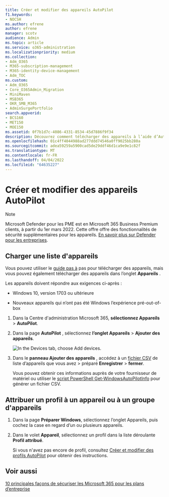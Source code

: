 ```yaml
---
title: Créer et modifier des appareils AutoPilot
f1.keywords:
- NOCSH
ms.author: efrene
author: efrene
manager: scotv
audience: Admin
ms.topic: article
ms.service: o365-administration
ms.localizationpriority: medium
ms.collection:
- Adm_O365
- M365-subscription-management
- M365-identity-device-management
- Adm_TOC
ms.custom:
- Adm_O365
- Core_O365Admin_Migration
- MiniMaven
- MSB365
- OKR_SMB_M365
- AdminSurgePortfolio
search.appverid:
- BCS160
- MET150
- MOE150
ms.assetid: 0f7b1d7c-4086-4331-8534-45d7886f9f34
description: Découvrez comment télécharger des appareils à l’aide d’AutoPilot Microsoft 365 Business Premium. Vous pouvez affecter un profil à un appareil ou à un groupe d’appareils.
ms.openlocfilehash: 01c4ff4044988ad277ddd74546a0ff9025bb280a
ms.sourcegitcommit: adea59259a5900cad5de29ddf46d1ca9e9e1c82f
ms.translationtype: MT
ms.contentlocale: fr-FR
ms.lasthandoff: 04/04/2022
ms.locfileid: "64635227"
---
```

# <a name="create-and-edit-autopilot-devices"></a>Créer et modifier des appareils AutoPilot

> [!NOTE]
> Microsoft Defender pour les PME est en Microsoft 365 Business Premium clients, à partir du 1er mars 2022. Cette offre offre des fonctionnalités de sécurité supplémentaires pour les appareils. [En savoir plus sur Defender pour les entreprises](../security/defender-business/mdb-overview.md).

## <a name="upload-a-list-of-devices"></a>Charger une liste d'appareils

Vous pouvez utiliser le [guide pas à](m365bp-add-autopilot-devices-and-profile.md) pas pour télécharger des appareils, mais vous pouvez également télécharger des appareils dans l’onglet **Appareils** . 
  
Les appareils doivent répondre aux exigences ci-après :
  
- Windows 10, version 1703 ou ultérieure
    
- Nouveaux appareils qui n’ont pas été Windows l’expérience pré-out-of-box

1. Dans la Centre d'administration Microsoft 365, **sélectionnez Appareils** \> **AutoPilot**.
  
2. Dans la page **AutoPilot** , sélectionnez **l’onglet Appareils** \> **Ajouter des appareils**.
    
    ![In the Devices tab, choose Add devices.](./../media/6ba81e22-c873-40ad-8a72-ce64d15ea6ba.png)
  
3. Dans le **panneau Ajouter des appareils** , accédez à un [fichier CSV](../admin/misc/device-list.md)  de liste d’appareils que vous avez \> préparé **Enregistrer** \> **fermer**.
    
    Vous pouvez obtenir ces informations auprès de votre fournisseur de matériel ou utiliser le [script PowerShell Get-WindowsAutoPilotInfo](https://www.powershellgallery.com/packages/Get-WindowsAutoPilotInfo) pour générer un fichier CSV. 
    
## <a name="assign-a-profile-to-a-device-or-a-group-of-devices"></a>Attribuer un profil à un appareil ou à un groupe d'appareils

1. Dans la page **Préparer Windows**, sélectionnez l’onglet  Appareils, puis cochez la case en regard d’un ou plusieurs appareils. 
    
2. Dans le volet **Appareil**, sélectionnez un profil dans la liste déroulante **Profil attribué**. 
    
    Si vous n'avez pas encore de profil, consultez [Créer et modifier des profils AutoPilot](../admin/devices/create-and-edit-autopilot-profiles.md) pour obtenir des instructions. 

## <a name="see-also"></a>Voir aussi

[10 principales façons de sécuriser les Microsoft 365 pour les plans d’entreprise](../admin/security-and-compliance/secure-your-business-data.md)